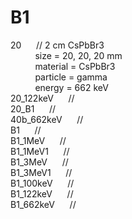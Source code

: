 # B1

20          &nbsp;&nbsp;&nbsp;&nbsp;  // 2 cm CsPbBr3 </br>
            &nbsp;&nbsp;&nbsp;&nbsp;&nbsp;&nbsp;&nbsp;&nbsp;&nbsp;  size = 20, 20, 20 mm </br>
            &nbsp;&nbsp;&nbsp;&nbsp;&nbsp;&nbsp;&nbsp;&nbsp;&nbsp;  material = CsPbBr3 </br>
            &nbsp;&nbsp;&nbsp;&nbsp;&nbsp;&nbsp;&nbsp;&nbsp;&nbsp;  particle = gamma </br>
            &nbsp;&nbsp;&nbsp;&nbsp;&nbsp;&nbsp;&nbsp;&nbsp;&nbsp;  energy = 662 keV  </br>
20_122keV   &nbsp;&nbsp;&nbsp;&nbsp;  //  </br>
20_B1       &nbsp;&nbsp;&nbsp;&nbsp;  //  </br>
40b_662keV  &nbsp;&nbsp;&nbsp;&nbsp;  //  </br>
B1          &nbsp;&nbsp;&nbsp;&nbsp;  //  </br>
B1_1MeV     &nbsp;&nbsp;&nbsp;&nbsp;  //  </br>
B1_1MeV1    &nbsp;&nbsp;&nbsp;&nbsp;  //  </br>
B1_3MeV     &nbsp;&nbsp;&nbsp;&nbsp;  //  </br>
B1_3MeV1    &nbsp;&nbsp;&nbsp;&nbsp;  //  </br>
B1_100keV   &nbsp;&nbsp;&nbsp;&nbsp;  //  </br>
B1_122keV   &nbsp;&nbsp;&nbsp;&nbsp;  //  </br>
B1_662keV   &nbsp;&nbsp;&nbsp;&nbsp;  //  </br>
